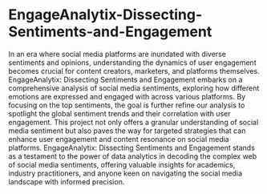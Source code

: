 # EngageAnalytix-Dissecting-Sentiments-and-Engagement
In an era where social media platforms are inundated with diverse sentiments and opinions, understanding the dynamics of user engagement becomes crucial for content creators, marketers, and platforms themselves. EngageAnalytix: Dissecting Sentiments and Engagement embarks on a comprehensive analysis of social media sentiments, exploring how different emotions are expressed and engaged with across various platforms. 
By focusing on the top sentiments, the goal is  further refine our analysis to spotlight the global sentiment trends and their correlation with user engagement. This project not only offers a granular understanding of social media sentiment but also paves the way for targeted strategies that can enhance user engagement and content resonance on social media platforms. EngageAnalytix: Dissecting Sentiments and Engagement stands as a testament to the power of data analytics in decoding the complex web of social media sentiments, offering valuable insights for academics, industry practitioners, and anyone keen on navigating the social media landscape with informed precision.
